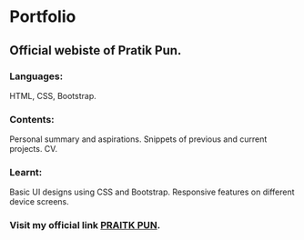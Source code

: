 # Portfolio

## Official webiste of Pratik Pun.

### Languages:

HTML, CSS, Bootstrap.

### Contents:

Personal summary and aspirations.
Snippets of previous and current projects.
CV.

### Learnt:

Basic UI designs using CSS and Bootstrap.
Responsive features on different device screens.

### Visit my official link [PRAITK PUN](pratikpun.github.io).
